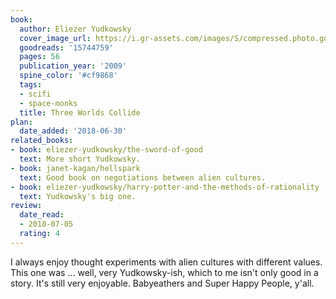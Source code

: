 ```yaml
---
book:
  author: Eliezer Yudkowsky
  cover_image_url: https://i.gr-assets.com/images/S/compressed.photo.goodreads.com/books/1608179609l/15744759._SX318_.jpg
  goodreads: '15744759'
  pages: 56
  publication_year: '2009'
  spine_color: '#cf9868'
  tags:
  - scifi
  - space-monks
  title: Three Worlds Collide
plan:
  date_added: '2018-06-30'
related_books:
- book: eliezer-yudkowsky/the-sword-of-good
  text: More short Yudkowsky.
- book: janet-kagan/hellspark
  text: Good book on negotiations between alien cultures.
- book: eliezer-yudkowsky/harry-potter-and-the-methods-of-rationality
  text: Yudkowsky's big one.
review:
  date_read:
  - 2018-07-05
  rating: 4
---
```


I always enjoy thought experiments with alien cultures with different values. This one was … well, very Yudkowsky-ish,
which to me isn't only good in a story. It's still very enjoyable. Babyeathers and Super Happy People, y'all.
